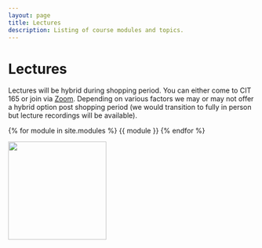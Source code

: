 ```yaml
---
layout: page
title: Lectures
description: Listing of course modules and topics.
---
```


# Lectures
Lectures will be hybrid during shopping period. You can either come to CIT 165 or join via [Zoom](https://brown.zoom.us/j/95819769614). Depending on various factors we may or may not offer a hybrid option post shopping period (we would transition to fully in person but lecture recordings will be available). 

{% for module in site.modules %}
{{ module }}
{% endfor %}

<img src="../assets/images/01.jpg" width="200">
